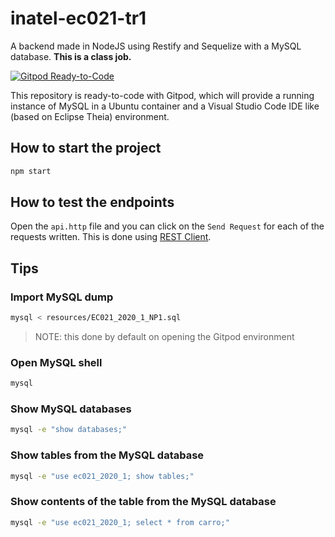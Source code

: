 # inatel-ec021-tr1

A backend made in NodeJS using Restify and Sequelize with a MySQL database. **This is a class job.**

[![Gitpod Ready-to-Code](https://img.shields.io/badge/Gitpod-Ready--to--Code-blue?logo=gitpod)](https://gitpod.io/#https://github.com/cesarramos95/inatel-ec021-tr1)

This repository is ready-to-code with Gitpod, which will provide a running instance of MySQL in a Ubuntu container and a Visual Studio Code IDE like (based on Eclipse Theia) environment.

## How to start the project

```sh
npm start
```

## How to test the endpoints

Open the `api.http` file and you can click on the `Send Request` for each of the requests written. This is done using [REST Client](https://marketplace.visualstudio.com/items?itemName=humao.rest-client).

## Tips

### Import MySQL dump

```sh
mysql < resources/EC021_2020_1_NP1.sql
```

> NOTE: this done by default on opening the Gitpod environment

### Open MySQL shell

```sh
mysql
```

### Show MySQL databases

```sh
mysql -e "show databases;"
```

### Show tables from the MySQL database

```sh
mysql -e "use ec021_2020_1; show tables;"
```

### Show contents of the table from the MySQL database

```sh
mysql -e "use ec021_2020_1; select * from carro;"
```
